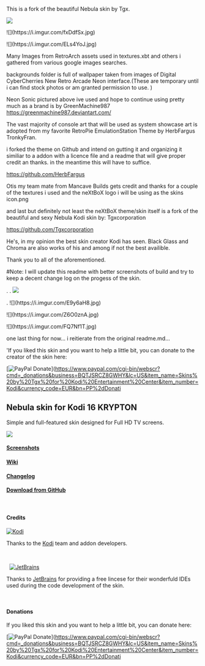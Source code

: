 This is a fork of the beautiful Nebula skin by Tgx.


![](https://i.imgur.com/mRfmgK8.jpg)
<p>
![](https://i.imgur.com/fxDdfSx.jpg)
<p>
![](https://i.imgur.com/ELs4YoJ.jpg)


Many Images from RetroArch assets used in textures.xbt  and others i gathered from various google images searches.

backgrounds folder is full of wallpaper taken from images of Digital CyberCherries New Retro Arcade Neon interface.(These are temporary until i can find stock photos or am granted permission to use. )


Neon Sonic pictured above ive used and hope to continue using pretty much as a brand is by GreenMachine987
https://greenmachine987.deviantart.com/


The vast majority of console art that will be used as system showcase art is adopted from my favorite
RetroPie EmulationStation Theme by HerbFargus TronkyFran.

i forked the theme on Github and intend on gutting it and organizing it similiar to a addon with a licence file
and a readme that will give proper credit an thanks.   in the meantime this will have to suffice.

https://github.com/HerbFargus  

Otis my team mate from Mancave Builds gets credit and thanks for a couple of the textures i used and the neXtBoX logo i will be using as the skins icon.png

and last but definitely not least the neXtBoX theme/skin itself is a fork of the beautiful and sexy Nebula 
Kodi skin by:  Tgxcorporation

https://github.com/Tgxcorporation


He's, in my opinion the best skin creator Kodi has seen.   Black Glass and Chroma are also works of his and
among if not the best availible.




Thank you to all of the aforementioned.




#Note: I will update this readme with better screenshots of 
       build and try to keep a decent change log on the progess of the skin.


.
.
![](https://i.imgur.com/FQ7Nf1T.jpg)
<p>
.
![](https://i.imgur.com/E9y6aH8.jpg)
<p>
![](https://i.imgur.com/Z6O0znA.jpg)
<p>
![](https://i.imgur.com/FQ7Nf1T.jpg)
<p>
one last thing for now...  i reitierate from the original readme.md...




'If you liked this skin and you want to help a little bit, you can donate to the creator of the skin here:

[![PayPal Donate](https://www.paypal.com/en_US/i/btn/x-click-but04.gif)](https://www.paypal.com/cgi-bin/webscr?cmd=_donations&business=BQTJSRCZ8GWHY&lc=US&item_name=Skins%20by%20Tgx%20for%20Kodi%20Entertainment%20Center&item_number=Kodi&currency_code=EUR&bn=PP%2dDonati

## Nebula skin for Kodi 16 KRYPTON
Simple and full-featured skin designed for Full HD TV screens.

![](http://i.imgur.com/UVLYuNY.jpg)

#### [Screenshots](https://github.com/Tgxcorporation/skin.nebula/wiki/Screenshots)

#### [Wiki](https://github.com/Tgxcorporation/skin.nebula/wiki)

#### [Changelog](https://github.com/Tgxcorporation/skin.nebula/blob/master/changelog.txt)

#### [Download from GitHub](https://github.com/Tgxcorporation/skin.nebula/wiki/Install-from-GitHub)

&nbsp;
#### Credits

[![Kodi](https://github.com/Tgxcorporation/skin.andromeda/blob/master/media/kodi.png?raw=true)](https://kodi.tv)

Thanks to the [Kodi](https://kodi.tv) team and addon developers.

&nbsp;

&nbsp;&nbsp;[![JetBrains](https://github.com/Tgxcorporation/skin.andromeda/blob/master/media/jetbrains.png?raw=true)](https://www.jetbrains.com)

Thanks to [JetBrains](https://www.jetbrains.com) for providing a free lincese for their wonderfuld IDEs used during the code development of the skin.

&nbsp;
#### Donations
If you liked this skin and you want to help a little bit, you can donate here:

[![PayPal Donate](https://www.paypal.com/en_US/i/btn/x-click-but04.gif)](https://www.paypal.com/cgi-bin/webscr?cmd=_donations&business=BQTJSRCZ8GWHY&lc=US&item_name=Skins%20by%20Tgx%20for%20Kodi%20Entertainment%20Center&item_number=Kodi&currency_code=EUR&bn=PP%2dDonati

